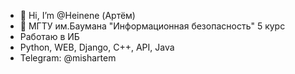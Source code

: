 - 👋 Hi, I’m @Heinene (Артём)
- 👀 МГТУ им.Баумана "Информационная безопасность" 5 курс
- Работаю в ИБ
- Python, WEB, Django, C++, API, Java
- Telegram: @mishartem

<!---
Heinene/Heinene is a ✨ special ✨ repository because its `README.md` (this file) appears on your GitHub profile.
You can click the Preview link to take a look at your changes.
--->
